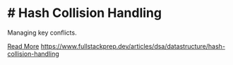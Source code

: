 # # Hash Collision Handling

Managing key conflicts.

[Read More](https://www.fullstackprep.dev/articles/dsa/datastructure/hash-collision-handling) https://www.fullstackprep.dev/articles/dsa/datastructure/hash-collision-handling